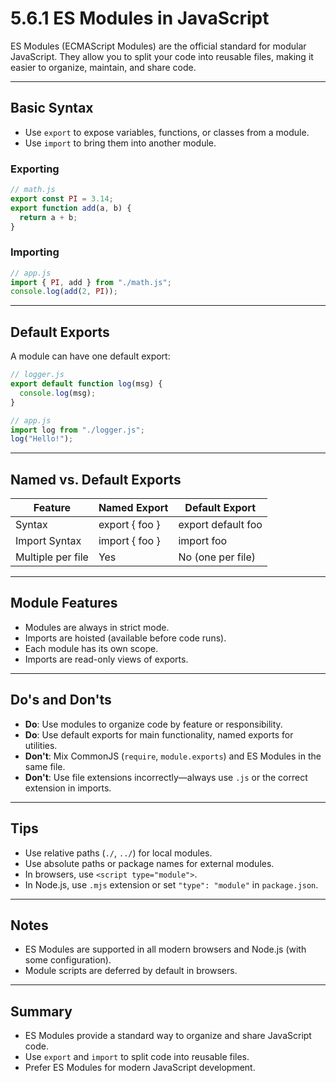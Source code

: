 # 5.6.1 ES Modules in JavaScript

ES Modules (ECMAScript Modules) are the official standard for modular JavaScript. They allow you to split your code into reusable files, making it easier to organize, maintain, and share code.

---

## Basic Syntax

- Use `export` to expose variables, functions, or classes from a module.
- Use `import` to bring them into another module.

### Exporting

```js
// math.js
export const PI = 3.14;
export function add(a, b) {
  return a + b;
}
```

### Importing

```js
// app.js
import { PI, add } from "./math.js";
console.log(add(2, PI));
```

---

## Default Exports

A module can have one default export:

```js
// logger.js
export default function log(msg) {
  console.log(msg);
}

// app.js
import log from "./logger.js";
log("Hello!");
```

---

## Named vs. Default Exports

| Feature           | Named Export   | Default Export     |
| ----------------- | -------------- | ------------------ |
| Syntax            | export { foo } | export default foo |
| Import Syntax     | import { foo } | import foo         |
| Multiple per file | Yes            | No (one per file)  |

---

## Module Features

- Modules are always in strict mode.
- Imports are hoisted (available before code runs).
- Each module has its own scope.
- Imports are read-only views of exports.

---

## Do's and Don'ts

- **Do**: Use modules to organize code by feature or responsibility.
- **Do**: Use default exports for main functionality, named exports for utilities.
- **Don't**: Mix CommonJS (`require`, `module.exports`) and ES Modules in the same file.
- **Don't**: Use file extensions incorrectly—always use `.js` or the correct extension in imports.

---

## Tips

- Use relative paths (`./`, `../`) for local modules.
- Use absolute paths or package names for external modules.
- In browsers, use `<script type="module">`.
- In Node.js, use `.mjs` extension or set `"type": "module"` in `package.json`.

---

## Notes

- ES Modules are supported in all modern browsers and Node.js (with some configuration).
- Module scripts are deferred by default in browsers.

---

## Summary

- ES Modules provide a standard way to organize and share JavaScript code.
- Use `export` and `import` to split code into reusable files.
- Prefer ES Modules for modern JavaScript development.
